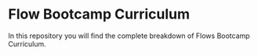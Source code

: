 # Flow Bootcamp Curriculum
In this repository you will find the complete breakdown of Flows Bootcamp Curriculum. 
